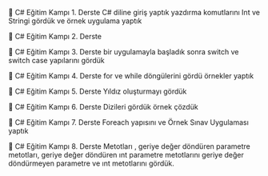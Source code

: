 📍  C# Eğitim Kampı 1. Derste C# diline giriş yaptık yazdırma komutlarını Int ve Stringi gördük ve örnek uygulama yaptık

📍  C# Eğitim Kampı 2. Derste 

📍  C# Eğitim Kampı 3. Derste bir uygulamayla başladık sonra switch ve switch case yapılarını gördük 

📍  C# Eğitim Kampı 4. Derste  for ve while döngülerini gördü örnekler yaptık

📍  C# Eğitim Kampı 5. Derste  Yıldız oluşturmayı gördük 

📍  C# Eğitim Kampı 6. Derste  Dizileri gördük örnek çözdük 

📍  C# Eğitim Kampı 7. Derste  Foreach yapısını ve Örnek Sınav Uygulaması yaptık

📍  C# Eğitim Kampı 8. Derste  Metotları , geriye değer döndüren parametre metotları, geriye değer döndüren ınt parametre metotlarını 
geriye değer döndürmeyen parametre ve ınt metotlarını gördük. 
